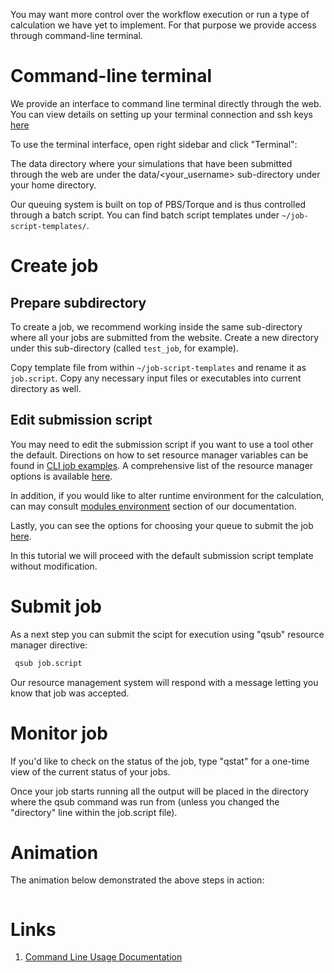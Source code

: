 You may want more control over the workflow execution or run a type of calculation we have yet to implement. For that purpose we provide access through command-line terminal.

# Command-line terminal

We provide an interface to command line terminal directly through the web. You can view details on setting up your terminal connection and ssh keys [here](/compute/cli/login.md)

To use the terminal interface, open right sidebar and click "Terminal":

The data directory where your simulations that have been submitted through the web are under the data/<your_username> sub-directory under your home directory.

Our queuing system is built on top of PBS/Torque and is thus controlled through a batch script. You can find batch script templates under `~/job-script-templates/`.

# Create job

## Prepare subdirectory

To create a job, we recommend working inside the same sub-directory where all your jobs are submitted from the website. Create a new directory under this sub-directory (called `test_job`, for example).

Copy template file from within `~/job-script-templates` and rename it as `job.script`. Copy any necessary input files or executables into current directory as well.

## Edit submission script

You may need to edit the submission script if you want to use a tool other the default. Directions on how to set resource manager variables can be found in [CLI job examples](/compute/cli/jobs.md). A comprehensive list of the resource manager options is available [here](/compute/cli/extra.md).

In addition, if you would like to alter runtime environment for the calculation, can may consult [modules environment](/compute/cli/modules-environment.md) section of our documentation.

Lastly, you can see the options for choosing your queue to submit the job [here](/compute/levels-queues.md).

In this tutorial we will proceed with the default submission script template without modification.

# Submit job

As a next step you can submit the scipt for execution using "qsub" resource manager directive: 
 
```bash
 qsub job.script
```
 
 Our resource management system will respond with a message letting you know that job was accepted.

# Monitor job

If you'd like to check on the status of the job, type "qstat" for a one-time view of the current status of your jobs. 

Once your job starts running all the output will be placed in the directory where the qsub command was run from (unless you changed the "directory" line within the job.script file).

# Animation

The animation below demonstrated the above steps in action:

<!-- TODO: use local gif instead -->
<img data-gifffer="https://exabyte.io/img/screencast-1.gif"/>

# Links

1. [Command Line Usage Documentation](/compute/cli/login.md)



